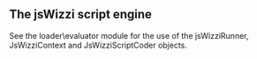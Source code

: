 ## The jsWizzi script engine
See the loader\evaluator module for the use of the jsWizziRunner, JsWizziContext and JsWizziScriptCoder objects.